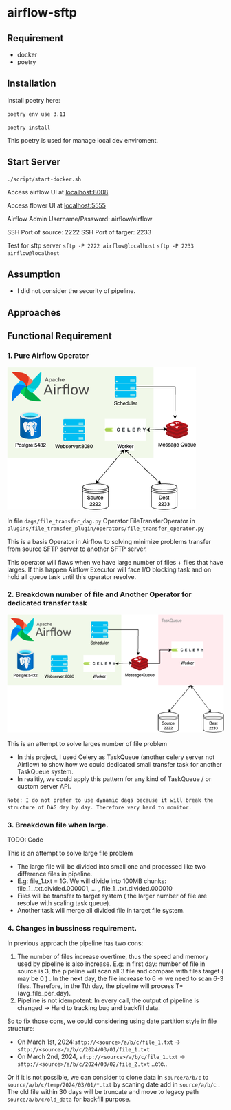 # airflow-sftp
## Requirement 
- docker
- poetry 

## Installation
Install poetry here: 

`
poetry env use 3.11
`

`
poetry install
`

This poetry is used for manage local dev enviroment.

## Start Server 
`./script/start-docker.sh`

Access airflow UI at [localhost:8008](http://localhost:8008/)

Access flower  UI at [localhost:5555](http://localhost:5555/)


Airflow Admin Username/Password: airflow/airflow


SSH Port of source: 2222
SSH Port of targer: 2233


Test for sftp server
`sftp -P 2222 airflow@localhost`
`sftp -P 2233 airflow@localhost`


## Assumption
- I did not consider the security of pipeline. 

## Approaches
## Functional Requirement 

### 1. Pure Airflow Operator
![1](images/airflow_1.png)

In file `dags/file_transfer_dag.py`
Operator FileTransferOperator in `plugins/file_transfer_plugin/operators/file_transfer_operator.py`

This is a basis Operator in Airflow to solving minimize problems transfer from source SFTP server to another SFTP server. 

This operator will flaws when we have large number of files + files that have larges. If this happen Airflow Executor will face I/O blocking task and on hold all queue task until this operator resolve.

### 2. Breakdown number of file and Another Operator for dedicated transfer task
![2](images/airflow_2.png)


This is an attempt to solve larges number of file problem
- In this project, I used Celery as TaskQueue (another celery server not Airflow) to show how we could dedicated small transfer task for another TaskQueue system. 
- In realitiy, we could apply this pattern for any kind of TaskQueue / or custom server API. 

`Note: I do not prefer to use dynamic dags because it will break the structure of DAG day by day. Therefore very hard to monitor. `

### 3. Breakdown file when large.
TODO: Code

This is an attempt to solve large file problem
- The large file will be divided into small one and processed like two difference files in pipeline. 
- E.g: file_1.txt = 1G. We will divide into 100MB chunks: 
file_1_.txt.divided.000001, ... , file_1_.txt.divided.000010
- Files will be transfer to target system ( the larger number of file are resolve with scaling task queue). 
- Another task will merge all divided file in target file system.



### 4. Changes in bussiness requirement.
In previous approach the pipeline has two cons:
1. The number of files increase overtime, thus the speed and memory used by pipeline is also increase. E.g: in first day: number of file in source is 3, the pipeline will scan all 3 file and compare with files target ( may be 0 ) . In the next day, the file increase to 6 -> we need to scan 6-3 files. Therefore, in the Tth day, the pipeline will process T*(avg_file_per_day). 
2. Pipeline is not idempotent: In every call, the output of pipeline is changed -> Hard to tracking bug and backfill data.

So to fix those cons, we could considering using date partition style in file structure:

- On March 1st, 2024:`sftp://<source>/a/b/c/file_1.txt` -> `sftp://<source>/a/b/c/2024/03/01/file_1.txt`
- On March 2nd, 2024, `sftp://<source>/a/b/c/file_1.txt` -> `sftp://<source>/a/b/c/2024/03/02/file_2.txt`
..etc.. 

Or if it is not possible, we can consider to clone data in `source/a/b/c` to `source/a/b/c/temp/2024/03/01/*.txt` by scaning date add in `source/a/b/c` . The old file within 30 days will be truncate and move to legacy path `source/a/b/c/old_data` for backfill purpose. 